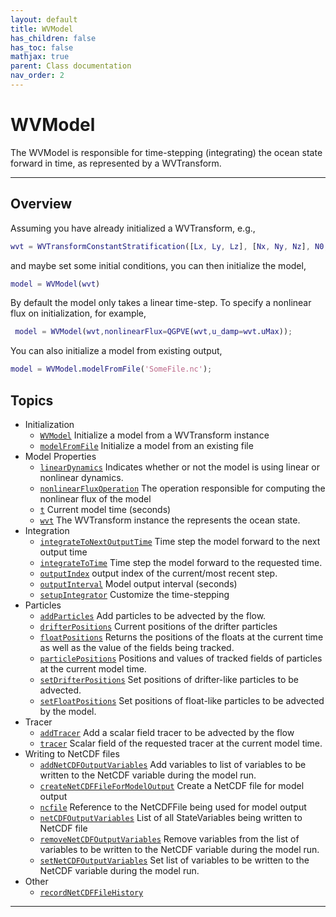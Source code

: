 ```yaml
---
layout: default
title: WVModel
has_children: false
has_toc: false
mathjax: true
parent: Class documentation
nav_order: 2
---
```


#  WVModel

The WVModel is responsible for time-stepping (integrating) the ocean state forward in time, as represented by a WVTransform.


---

## Overview
 
  Assuming you have already initialized a WVTransform, e.g.,
  ```matlab
  wvt = WVTransformConstantStratification([Lx, Ly, Lz], [Nx, Ny, Nz], N0,latitude=latitude);
  ```
  and maybe set some initial conditions, you can then initialize the
  model,
  ```matlab
  model = WVModel(wvt)
  ```
  
  By default the model only takes a linear time-step. To specify a
  nonlinear flux on initialization, for example,
 ```matlab
  model = WVModel(wvt,nonlinearFlux=QGPVE(wvt,u_damp=wvt.uMax));
 ```
 
  You can also initialize a model from existing output,
  ```matlab
  model = WVModel.modelFromFile('SomeFile.nc');
 ```
  
            


## Topics
+ Initialization
  + [`WVModel`](/classes/wvmodel/wvmodel.html) Initialize a model from a WVTransform instance
  + [`modelFromFile`](/classes/wvmodel/modelfromfile.html) Initialize a model from an existing file
+ Model Properties
  + [`linearDynamics`](/classes/wvmodel/lineardynamics.html) Indicates whether or not the model is using linear or nonlinear dynamics.
  + [`nonlinearFluxOperation`](/classes/wvmodel/nonlinearfluxoperation.html) The operation responsible for computing the nonlinear flux of the model
  + [`t`](/classes/wvmodel/t.html) Current model time (seconds)
  + [`wvt`](/classes/wvmodel/wvt.html) The WVTransform instance the represents the ocean state.
+ Integration
  + [`integrateToNextOutputTime`](/classes/wvmodel/integratetonextoutputtime.html) Time step the model forward to the next output time
  + [`integrateToTime`](/classes/wvmodel/integratetotime.html) Time step the model forward to the requested time.
  + [`outputIndex`](/classes/wvmodel/outputindex.html) output index of the current/most recent step.
  + [`outputInterval`](/classes/wvmodel/outputinterval.html) Model output interval (seconds)
  + [`setupIntegrator`](/classes/wvmodel/setupintegrator.html) Customize the time-stepping
+ Particles
  + [`addParticles`](/classes/wvmodel/addparticles.html) Add particles to be advected by the flow.
  + [`drifterPositions`](/classes/wvmodel/drifterpositions.html) Current positions of the drifter particles
  + [`floatPositions`](/classes/wvmodel/floatpositions.html) Returns the positions of the floats at the current time as well as the value of the fields being tracked.
  + [`particlePositions`](/classes/wvmodel/particlepositions.html) Positions and values of tracked fields of particles at the current model time.
  + [`setDrifterPositions`](/classes/wvmodel/setdrifterpositions.html) Set positions of drifter-like particles to be advected.
  + [`setFloatPositions`](/classes/wvmodel/setfloatpositions.html) Set positions of float-like particles to be advected by the model.
+ Tracer
  + [`addTracer`](/classes/wvmodel/addtracer.html) Add a scalar field tracer to be advected by the flow
  + [`tracer`](/classes/wvmodel/tracer.html) Scalar field of the requested tracer at the current model time.
+ Writing to NetCDF files
  + [`addNetCDFOutputVariables`](/classes/wvmodel/addnetcdfoutputvariables.html) Add variables to list of variables to be written to the NetCDF variable during the model run.
  + [`createNetCDFFileForModelOutput`](/classes/wvmodel/createnetcdffileformodeloutput.html) Create a NetCDF file for model output
  + [`ncfile`](/classes/wvmodel/ncfile.html) Reference to the NetCDFFile being used for model output
  + [`netCDFOutputVariables`](/classes/wvmodel/netcdfoutputvariables.html) List of all StateVariables being written to NetCDF file
  + [`removeNetCDFOutputVariables`](/classes/wvmodel/removenetcdfoutputvariables.html) Remove variables from the list of variables to be written to the NetCDF variable during the model run.
  + [`setNetCDFOutputVariables`](/classes/wvmodel/setnetcdfoutputvariables.html) Set list of variables to be written to the NetCDF variable during the model run.
+ Other
  + [`recordNetCDFFileHistory`](/classes/wvmodel/recordnetcdffilehistory.html) 


---